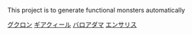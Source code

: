 This project is to generate functional monsters automatically

[グクロン](./images/image0.png)
[ギアクィール](./images/image1.png)
[バロアダマ](./images/image2.png)
[エンサリス](./images/image3.png)